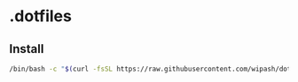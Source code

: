 # .dotfiles
## Install
```bash
/bin/bash -c "$(curl -fsSL https://raw.githubusercontent.com/wipash/dotfiles/HEAD/install.sh)"
```
